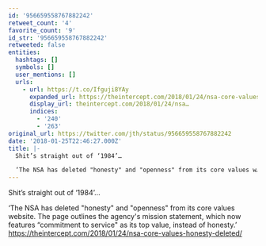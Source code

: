 ```yaml
---
id: '956659558767882242'
retweet_count: '4'
favorite_count: '9'
id_str: '956659558767882242'
retweeted: false
entities:
  hashtags: []
  symbols: []
  user_mentions: []
  urls:
    - url: https://t.co/Ifguji8YAy
      expanded_url: https://theintercept.com/2018/01/24/nsa-core-values-honesty-deleted/
      display_url: theintercept.com/2018/01/24/nsa…
      indices:
        - '240'
        - '263'
original_url: https://twitter.com/jth/status/956659558767882242
date: '2018-01-25T22:46:27.000Z'
title: |-
  Shit’s straight out of ‘1984’…

  ‘The NSA has deleted "honesty" and "openness" from its core values w…
---
```


Shit’s straight out of ‘1984’…

‘The NSA has deleted "honesty" and "openness" from its core values website. The page outlines the agency's mission statement, which now features “commitment to service" as its top value, instead of honesty.’ https://theintercept.com/2018/01/24/nsa-core-values-honesty-deleted/